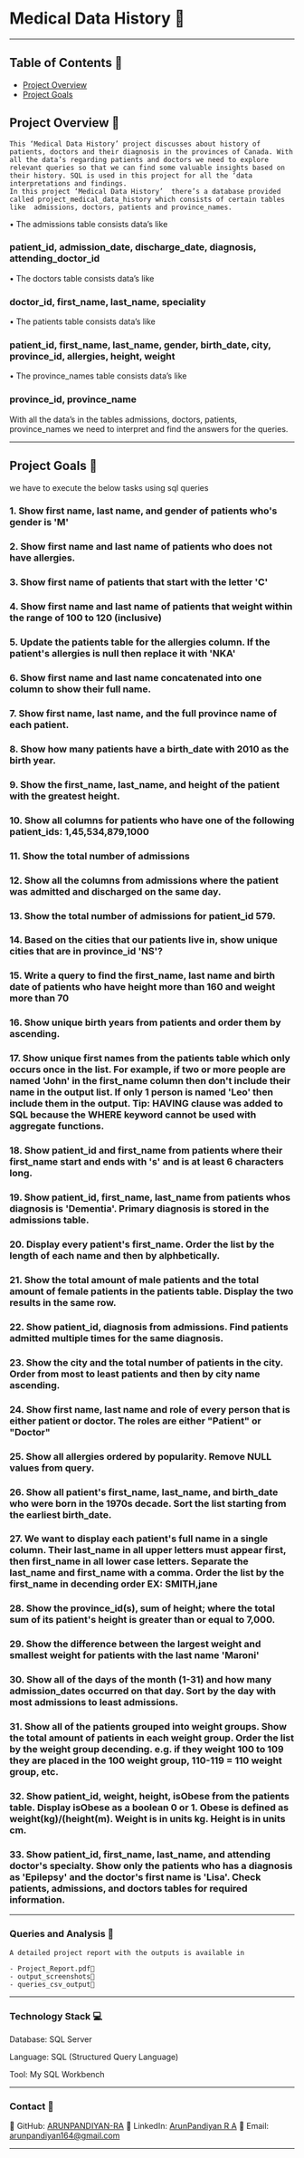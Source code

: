 # Medical Data History 🏥

***

## Table of Contents 🚪

- [Project Overview](#project-Overview-🚀)
- [Project Goals](#Project-Goals-💻)


## Project Overview 🎯

	This ‘Medical Data History’ project discusses about history of patients, doctors and their diagnosis in the provinces of Canada. With all the data’s regarding patients and doctors we need to explore relevant queries so that we can find some valuable insights based on their history. SQL is used in this project for all the ‘data interpretations and findings. 
	In this project ‘Medical Data History’  there’s a database provided called project_medical_data_history which consists of certain tables like  admissions, doctors, patients and province_names.


•	The admissions table consists data’s like
###	patient_id, admission_date, discharge_date, diagnosis, attending_doctor_id

•	The doctors table consists data’s like
###	doctor_id, first_name, last_name, speciality

•	 The patients table consists data’s like
###	patient_id,	first_name, last_name, gender, birth_date, city, province_id, allergies, height, weight

•	The province_names table consists data’s like
### province_id, province_name

With all the data’s in the tables admissions, doctors, patients, province_names we need to interpret and find the answers for the queries.

***

## Project Goals 🎯
we have to execute the below tasks using sql queries

### 1. Show first name, last name, and gender of patients who's gender is 'M'
### 2. Show first name and last name of patients who does not have allergies.
### 3. Show first name of patients that start with the letter 'C'
### 4. Show first name and last name of patients that weight within the range of 100 to 120 (inclusive)
### 5. Update the patients table for the allergies column. If the patient's allergies is null then replace it with 'NKA'
### 6. Show first name and last name concatenated into one column to show their full name.
### 7. Show first name, last name, and the full province name of each patient.
### 8. Show how many patients have a birth_date with 2010 as the birth year.
### 9. Show the first_name, last_name, and height of the patient with the greatest height.
### 10. Show all columns for patients who have one of the following patient_ids: 1,45,534,879,1000
### 11. Show the total number of admissions
### 12. Show all the columns from admissions where the patient was admitted and discharged on the same day.
### 13. Show the total number of admissions for patient_id 579.
### 14. Based on the cities that our patients live in, show unique cities that are in province_id 'NS'?
### 15. Write a query to find the first_name, last name and birth date of patients who have height more than 160 and weight more than 70
### 16. Show unique birth years from patients and order them by ascending.
### 17. Show unique first names from the patients table which only occurs once in the list. For example, if two or more people are named 'John' in the first_name column then don't include their name in the output list. If only 1 person is named 'Leo' then include them in the output. Tip: HAVING clause was added to SQL because the WHERE keyword cannot be used with aggregate functions.
### 18. Show patient_id and first_name from patients where their first_name start and ends with 's' and is at least 6 characters long.
### 19. Show patient_id, first_name, last_name from patients whos diagnosis is 'Dementia'.   Primary diagnosis is stored in the admissions table.
### 20. Display every patient's first_name. Order the list by the length of each name and then by alphbetically.
### 21. Show the total amount of male patients and the total amount of female patients in the patients table. Display the two results in the same row. 
### 22. Show patient_id, diagnosis from admissions. Find patients admitted multiple times for the same diagnosis.
### 23. Show the city and the total number of patients in the city. Order from most to least patients and then by city name ascending.
### 24. Show first name, last name and role of every person that is either patient or doctor.    The roles are either "Patient" or "Doctor"
### 25. Show all allergies ordered by popularity. Remove NULL values from query.
### 26. Show all patient's first_name, last_name, and birth_date who were born in the 1970s decade. Sort the list starting from the earliest birth_date.
### 27. We want to display each patient's full name in a single column. Their last_name in all upper letters must appear first, then first_name in all lower case letters. Separate the last_name and first_name with a comma. Order the list by the first_name in decending order    EX: SMITH,jane
### 28. Show the province_id(s), sum of height; where the total sum of its patient's height is greater than or equal to 7,000.
### 29. Show the difference between the largest weight and smallest weight for patients with the last name 'Maroni'
### 30. Show all of the days of the month (1-31) and how many admission_dates occurred on that day. Sort by the day with most admissions to least admissions.
### 31. Show all of the patients grouped into weight groups. Show the total amount of patients in each weight group. Order the list by the weight group decending. e.g. if they weight 100 to 109 they are placed in the 100 weight group, 110-119 = 110 weight group, etc.
### 32. Show patient_id, weight, height, isObese from the patients table. Display isObese as a boolean 0 or 1. Obese is defined as weight(kg)/(height(m). Weight is in units kg. Height is in units cm.
### 33. Show patient_id, first_name, last_name, and attending doctor's specialty. Show only the patients who has a diagnosis as 'Epilepsy' and the doctor's first name is 'Lisa'. Check patients, admissions, and doctors tables for required information.

***

### Queries and Analysis 🔎

	A detailed project report with the outputs is available in
	
	- Project_Report.pdf📄
	- output_screenshots📂
	- queries_csv_output📂
	
***

### Technology Stack 💻

Database: SQL Server

Language: SQL (Structured Query Language)

Tool: My SQL Workbench

***

### Contact 🤝
👤 GitHub: [ARUNPANDIYAN-RA](https://github.com/ARUNPANDIYAN-RA)
👔 LinkedIn: [ArunPandiyan R A](https://www.linkedin.com/in/arunpandiyanofficial/)
📧 Email: arunpandiyan164@gmail.com

---

